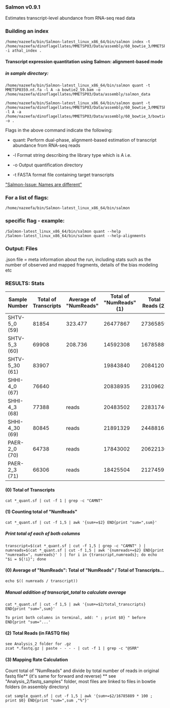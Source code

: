### Salmon v0.9.1
Estimates transcript-level abundance from RNA-seq read data

### Building an index
```
/home/nazeefa/bin/Salmon-latest_linux_x86_64/bin/salmon index -t /home/nazeefa/dinoflagellates/MMETSP03/Data/assembly/60_bowtie_3/MMETSP0360.nt.fa -i athal_index .
```
#### Transcript expression quantitation using Salmon: alignment-based mode

##### in sample directory:

```
/home/nazeefa/bin/Salmon-latest_linux_x86_64/bin/salmon quant -t MMETSP0359.nt.fa -l A -a bowtie2_59.bam -o /home/nazeefa/dinoflagellates/MMETSP03/Data/assembly/salmon_data
```
```
/home/nazeefa/bin/Salmon-latest_linux_x86_64/bin/salmon quant -t /home/nazeefa/dinoflagellates/MMETSP03/Data/assembly/60_bowtie_3/MMETSP0360.nt.fa -l A -a /home/nazeefa/dinoflagellates/MMETSP03/Data/assembly/60_bowtie_3/bowtie2_60.bam -o .
```
Flags in the above command indicate the following:

* quant: Perform dual-phase, alignment-based estimation of
transcript abundance from RNA-seq reads

* -l Format string describing the library type which is A i.e. 
* -o Output quantification directory
* -t FASTA format file containing target transcripts

["Salmon-Issue: Names are different"](https://github.com/COMBINE-lab/salmon/issues/140)

### For a list of flags:
```
/home/nazeefa/bin/Salmon-latest_linux_x86_64/bin/salmon
```
### specific flag - example:
```
/Salmon-latest_linux_x86_64/bin/salmon quant --help
/Salmon-latest_linux_x86_64/bin/salmon quant --help-alignments
```
### Output: Files

.json file = meta information about the run, including stats such as the number of observed and mapped fragments, details of the bias modeling etc

### RESULTS: Stats

| Sample Number | Total of Transcripts |Average of "NumReads" | Total of "NumReads" (1) | Total Reads (2) | Mapping Rate % (3) 
|--------       |   ------ | ----------| -----------| ---------   | ----------  |
| SHTV-5_0 (59) |      81854 | 323.477 |    26477867|    27365859  |   96.7551  |
| SHTV-5_3 (60) |       69908| 208.736 |    14592308|  16785889     |   86.932 |
| SHTV-5_30 (61)|       83907|         |      19843840|   20841201  | 95.2145 |
| SHHI-4_0 (67) |       76640|          |   20838935 |  23109623    |   90.1743 |
| SHHI-4_3 (68) |       77388| reads    |  20483502 |   22831746    |   89.715  |
| SHHI-4_30 (69)|        80845| reads   |      21891329 |  24488163 |  89.3956  |
| PAER-2_0 (70) |       64738| reads    |      17843002 |  20622130 |   86.5236 |
| PAER-2_3 (71) |       66306| reads  |      18425504|  21274591  |   86.608    |

#### (0) Total of Transcripts
```
cat *_quant.sf | cut -f 1 | grep -c "CAMNT" 
```
#### (1) Counting total of "NumReads"
```
cat *_quant.sf | cut -f 1,5 | awk '{sum+=$2} END{print "sum=",sum}'
```
##### Print total of each of both columns
```
transcript=$(cat *_quant.sf | cut -f 1,5 | grep -c "CAMNT" ) | numreads=$(cat *_quant.sf | cut -f 1,5 | awk '{numreads+=$2} END{print "numreads=", numreads}' ) | for i in {transcript,numreads}; do echo "$i = ${!i}"; done
```
#### (0) Average of "NumReads": Total of "NumReads" / Total of Transcripts...
```
echo $(( numreads / transcript))
```
##### Manual addition of transcript_total to calculate average
```
cat *_quant.sf | cut -f 1,5 | awk '{sum+=$2/total_transcripts} END{print "sum=",sum}'
```
```
To print both columns in terminal, add: " ; print $0} " before END{print "sum="...'
```
#### (2) Total Reads (in FASTQ file)
```
see Analysis_2 folder for .gz
zcat *.fastq.gz | paste - - - - | cut -f 1 | grep -c "@SRR"
```
#### (3) Mapping Rate Calculation
Count total of "NumReads" and divide by total number of reads in original fastq file** (it's same for forward and reverse)
** see "Analysis_2/fastq_samples" folder, most files are linked to files in bowtie folders (in assembly directory)
```
cat sample_quant.sf | cut -f 1,5 | awk '{sum+=$2/16785889 * 100 ; print $0} END{print "sum=",sum ,"%"}'
```
